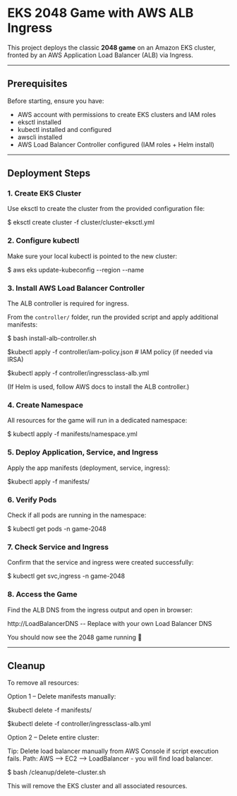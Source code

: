 # EKS 2048 Game with AWS ALB Ingress

This project deploys the classic **2048 game** on an Amazon EKS cluster, fronted by an AWS Application Load Balancer (ALB) via Ingress.

---

## Prerequisites

Before starting, ensure you have:

- AWS account with permissions to create EKS clusters and IAM roles  
- eksctl installed  
- kubectl installed and configured  
- awscli installed  
- AWS Load Balancer Controller configured (IAM roles + Helm install)  

---

## Deployment Steps

### 1. Create EKS Cluster
Use eksctl to create the cluster from the provided configuration file:


$ eksctl create cluster -f cluster/cluster-eksctl.yml


### 2. Configure kubectl
Make sure your local kubectl is pointed to the new cluster:


$ aws eks update-kubeconfig --region <region> --name <cluster-name>


### 3. Install AWS Load Balancer Controller

The ALB controller is required for ingress.  


From the `controller/` folder, run the provided script and apply additional manifests:

$ bash install-alb-controller.sh


$kubectl apply -f controller/iam-policy.json # IAM policy (if needed via IRSA)


$kubectl apply -f controller/ingressclass-alb.yml


(If Helm is used, follow AWS docs to install the ALB controller.)

### 4. Create Namespace

All resources for the game will run in a dedicated namespace:

$ kubectl apply -f manifests/namespace.yml


### 5. Deploy Application, Service, and Ingress
Apply the app manifests (deployment, service, ingress):

$kubectl apply -f manifests/

### 6. Verify Pods
Check if all pods are running in the namespace:

$ kubectl get pods -n game-2048


### 7. Check Service and Ingress
Confirm that the service and ingress were created successfully:

$ kubectl get svc,ingress -n game-2048


### 8. Access the Game

Find the ALB DNS from the ingress output and open in browser:

http://LoadBalancerDNS  -- Replace with your own Load Balancer DNS


You should now see the 2048 game running 🎉

---

## Cleanup

To remove all resources:

Option 1 – Delete manifests manually:

$kubectl delete -f manifests/

$kubectl delete -f controller/ingressclass-alb.yml


Option 2 – Delete entire cluster:

Tip: Delete load balancer manually from AWS Console if script execution fails. Path: AWS --> EC2 --> LoadBalancer - you will find load balancer.

$ bash /cleanup/delete-cluster.sh


This will remove the EKS cluster and all associated resources.
